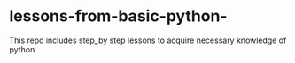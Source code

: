 # lessons-from-basic-python-
This repo includes step_by  step lessons to acquire necessary knowledge of python
